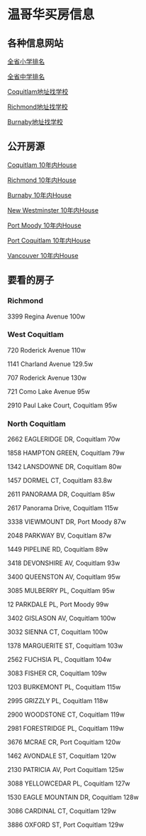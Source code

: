 # 温哥华买房信息
## 各种信息网站
[全省小学排名](http://britishcolumbia.compareschoolrankings.org/elementary/SchoolsByRankLocationName.aspx)

[全省中学排名](http://britishcolumbia.compareschoolrankings.org/secondary/SchoolsByRankLocationName.aspx)

[Coquitlam地址找学校](http://mybaragar.com/index.cfm?event=page.SchoolLocatorPublic&DistrictCode=bc43)

[Richmond地址找学校](http://mybaragar.com/index.cfm?event=page.SchoolLocatorPublic&DistrictCode=bc38)

[Burnaby地址找学校](http://mybaragar.com/index.cfm?event=page.SchoolLocatorPublic&DistrictCode=bc41)

## 公开房源
[Coquitlam 10年内House](http://www.rew.ca/properties/search/323231988/sort/price/asc/page/1)

[Richmond 10年内House](http://www.rew.ca/properties/search/323232276/sort/price/asc/page/1)

[Burnaby 10年内House](http://www.rew.ca/properties/search/323232459/sort/price/asc/page/1)

[New Westminster 10年内House](http://www.rew.ca/properties/search/323232542/sort/price/asc/page/1)

[Port Moody 10年内House](http://www.rew.ca/properties/search/323232650/sort/price/asc/page/1)

[Port Coquitlam 10年内House](http://www.rew.ca/properties/search/323232696/sort/price/asc/page/1)

[Vancouver 10年内House](http://www.rew.ca/properties/search/323232760/sort/price/asc/page/1)

## 要看的房子
### Richmond
3399 Regina Avenue 100w

### West Coquitlam
720 Roderick Avenue 110w

1141 Charland Avenue 129.5w

707 Roderick Avenue 130w

721 Como Lake Avenue 95w

2910 Paul Lake Court, Coquitlam 95w

### North Coquitlam
2662 EAGLERIDGE DR, Coquitlam 70w

1858 HAMPTON GREEN, Coquitlam 79w

1342 LANSDOWNE DR, Coquitlam 80w

1457 DORMEL CT, Coquitlam 83.8w

2611 PANORAMA DR, Coquitlam 85w

2617 Panorama Drive, Coquitlam 115w

3338 VIEWMOUNT DR, Port Moody 87w

2048 PARKWAY BV, Coquitlam 87w

1449 PIPELINE RD, Coquitlam 89w

3418 DEVONSHIRE AV, Coquitlam 93w

3400 QUEENSTON AV, Coquitlam 95w

3085 MULBERRY PL, Coquitlam 95w

12 PARKDALE PL, Port Moody 99w

3402 GISLASON AV, Coquitlam 100w

3032 SIENNA CT, Coquitlam 100w

1378 MARGUERITE ST, Coquitlam 103w

2562 FUCHSIA PL, Coquitlam 104w

3083 FISHER CR, Coquitlam 109w

1203 BURKEMONT PL, Coquitlam 115w

2995 GRIZZLY PL, Coquitlam 118w

2900 WOODSTONE CT, Coquitlam 119w

2981 FORESTRIDGE PL, Coquitlam 119w

3676 MCRAE CR, Port Coquitlam 120w

1462 AVONDALE ST, Coquitlam 120w

2130 PATRICIA AV, Port Coquitlam 125w

3088 YELLOWCEDAR PL, Coquitlam 127w

1530 EAGLE MOUNTAIN DR, Coquitlam 128w

3086 CARDINAL CT, Coquitlam 129w

3886 OXFORD ST, Port Coquitlam 129w
